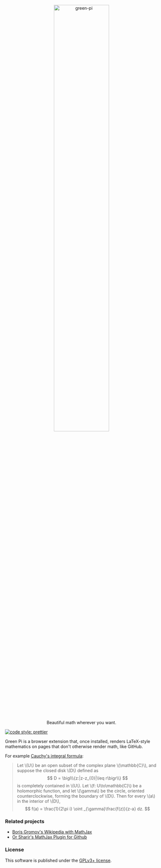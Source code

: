 <p align="center">
  <a href="https://github.com/nschloe/green-pi"><img alt="green-pi" src="https://nschloe.github.io/green-pi/logo-with-text.svg" width="60%"></a>
  <p align="center">Beautiful math wherever you want.</p>
</p>

[![code style: prettier](https://img.shields.io/badge/code_style-prettier-ff69b4.svg?style=flat-square)](https://github.com/prettier/prettier)

Green Pi is a browser extension that, once installed, renders LaTeX-style mathematics on
pages that don't otherwise render math, like GitHub.

For example [Cauchy's integral
formula](https://en.wikipedia.org/wiki/Cauchy%27s_integral_formula):

> Let \\(U\\) be an open subset of the complex plane \\(\mathbb{C}\\), and suppose the
> closed disk \\(D\\) defined as
> $$
> D = \bigl\\{z:|z-z_{0}|\leq r\bigr\\}
> $$
> is completely contained in \\(U\\). Let \\(f: U\to\mathbb{C}\\) be a holomorphic
> function, and let \\(\gamma\\) be the circle, oriented counterclockwise, forming the
> boundary of \\(D\\). Then for every \\(a\\) in the interior of \\(D\\),
> $$
> f(a) = \frac{1}{2\pi i} \oint _{\gamma}\frac{f(z)}{z-a} dz.
> $$


### Related projects

 * [Boris Gromov's Wikipedia with MathJax](https://github.com/bgromov/wiki-mathjax)
 * [Or Sharir's MathJax Plugin for Github](https://github.com/orsharir/github-mathjax)


### License
This software is published under the [GPLv3+ license](https://www.gnu.org/licenses/gpl-3.0.en.html).
